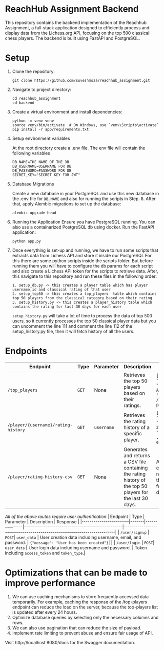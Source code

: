 # ReachHub Assignment Backend

This repository contains the backend implementation of the Reachhub Assignment, a full-stack application designed to efficiently process and display data from the Lichess.org API, focusing on the top 500 classical chess players. The backend is built using FastAPI and PostgreSQL.

# Setup

1. Clone the repository:

   ```
   git clone https://github.com/suveshmoza/reachhub_assignment.git
   ```

2. Navigate to project directory:

   ```
   cd reachhub_assignment
   cd backend
   ```

3. Create a virtual environment and install dependencies:

   ```
   python -m venv venv
   source venv/bin/activate  # On Windows, use `venv\Scripts\activate`
   pip install -r app/requirements.txt
   ```

4. Setup environment variables

   At the root directory create a .env file. The env file will contain the following variables

   ```
   DB_NAME=THE NAME OF THE DB
   DB_USERNAME=USERNAME FOR DB
   DB_PASSWORD=PASSWORD FOR DB
   SECRET_KEY="SECRET KEY FOR JWT"
   ```

5. Database Migrations

   Create a new database in your PostgreSQL and use this new database in the .env file for `DB_NAME` and also for running the scripts in Step. 8.
   After that, apply Alembic migrations to set up the database:

   ```
   alembic upgrade head
   ```

6. Running the Application
   Ensure you have PostgreSQL running. You can also use a containarized PostgreSQL db using docker. Run the FastAPI application:
   ```
   python app.py
   ```
7. Once everything is set-up and running, we have to run some scripts that extracts data from Lichess API and store it inside our PostgreSQL
   For this there are some python scripts inside the scripts folder. But before running them you will have to configure the db params for each script and also create a Lichess API token for the scripts to retrieve data. After, this navigate to this repository and run these files in the following order:
   ```
   1. setup_db.py -> this creates a player table which has player username,id and classical rating of that user
   2. setup_top50 -> this creates a top_players  table which contains top 50 players from the classical category based on their rating
   3. setup_history.py -> this creates a player_history table which contains the rating for last 30 days for each user
   ```
   `setup_history.py` will take a lot of time to process the data of top 500 users, so it currently processes the top 50 classical player data
   but you can uncomment the line 111 and comment the line 112 of the setup_history.py file, then it will fetch history of all the users.

# Endpoints

| Endpoint                            | Type  | Parameter  | Description                                                                                                | Response                                                                                                  |
| ----------------------------------- | ----- | ---------- | ---------------------------------------------------------------------------------------------------------- | --------------------------------------------------------------------------------------------------------- |
| `/top_players`                      | `GET` | None       | Retrieves the top 50 players based on their ratings.                                                       | `[{ "id": "player1", "username": Apodex64, "rating": 2351 }, // ... (up to 50 players) ]`                 |
| `/player/{username}/rating-history` | `GET` | `username` | Retrieves the rating history of a specific player.                                                         | `[{ "username": "string", "date": "2023-11-22T11:44:27.956Z", "rating": 0 }], // ... (history entries) ]` |
| `/player/rating-history-csv`        | `GET` | None       | Generates and returns a CSV file containing the rating history of the top 50 players for the last 30 days. | A CSV file containing the rating history of the top 50 players for the last 30 days.                      |

_All of the above routes require user authentication_
| Endpoint | Type | Parameter | Description | Response |
|------------------------|-------|---------------|--------------------------------------------------|-------------------------------------------------------------------------|
| `/user/signup` | `POST`| `user_data` | User creation data including username, email, and password. | `{"message": "User has been created"}`| |
| `/user/login` | `POST`| `user_data` | User login data including username and password. | Token including `access_token` and `token_type`.|

# Optimizations that can be made to improve performance

1. We can use caching mechanisms to store frequently accessed data temporarily. For example, caching the response of the /top-players endpoint can reduce the load on the server, because the top-players list is updated after every 24 hours.
2. Optimize database queries by selecting only the necessary columns and rows.
3. We can also use pagination that can reduce the size of payload.
4. Implement rate limiting to prevent abuse and ensure fair usage of API.

Visit http://localhost:8080/docs for the Swagger documentation.
